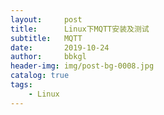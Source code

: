 ```yaml
---
layout:     post
title:      Linux下MQTT安装及测试
subtitle:   MQTT
date:       2019-10-24
author:     bbkgl
header-img: img/post-bg-0008.jpg
catalog: true
tags:
    - Linux
---
```


